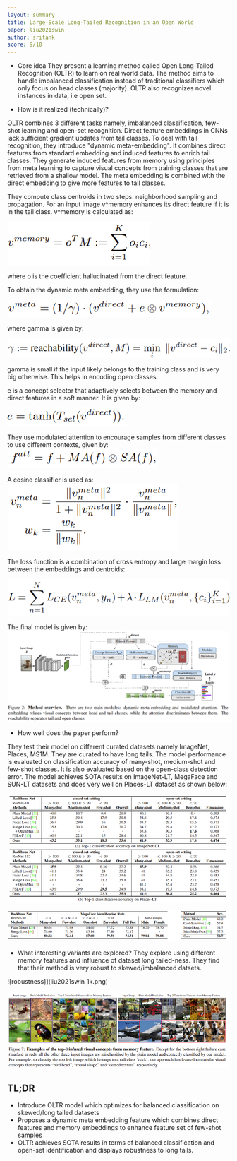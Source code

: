 ```yaml
---
layout: summary
title: Large-Scale Long-Tailed Recognition in an Open World
paper: liu2021swin
author: sritank
score: 9/10
---
```


* Core idea
They present a learning method called Open Long-Tailed Recognition (OLTR) to learn on real world data. The method aims to handle imbalanced classification instead of traditional classifiers which only focus on head classes (majority). OLTR also recognizes novel instances in data, i.e open set. 

* How is it realized (technically)?

OLTR combines 3 different tasks namely, imbalanced classification, few-shot learning and open-set recognition. Direct feature embeddings in CNNs lack sufficient gradient updates from tail classes. To deal with tail recognition, they introduce "dynamic meta-embedding". It combines direct features from standard embedding and induced features to enrich tail classes. They generate induced features from memory using principles from meta learning to capture visual concepts from training classes that are retrieved from a shallow model. The meta embedding is combined with the direct embedding to give more features to tail classes.

They compute class centroids in two steps: neighborhood sampling and propagation. For an input image v^memory enhances its direct feature if it is in the tail class. v^memory is calculated as:

![memory embedding](liu2021swin_1a.png)

where o is the coefficient hallucinated from the direct feature.

To obtain the dynamic meta embedding, they use the formulation:

![dynamic embedding](liu2021swin_1b.png)

where gamma is given by:

![gamma](liu2021swin_1c.png)

gamma is small if the input likely belongs to the training class and is very big otherwise. This helps in encoding open classes.

e is a concept selector that adaptively selects between the memory and direct features in a soft manner. It is given by:

![concept selector e](liu2021swin_1d.png)

They use modulated attention to encourage samples from different classes to use different contexts, given by:
![attention](liu2021swin_1e.png)

A cosine classifier is used as:
![cosine classifier](liu2021swin_1f.png)

The loss function is a combination of cross entropy and large margin loss between the embeddings and centroids:

![loss](liu2021swin_1g.png)

The final model is given by:
![OLTR model](liu2021swin_1h.png)




* How well does the paper perform?

They test their model on different curated datasets namely ImageNet, Places, MS1M. They are curated to have long tails. The model performance is evaluated on classification accuracy of many-shot, medium-shot and few-shot classes. It is also evaluated based on the open-class detection error.
The model achieves SOTA results on ImageNet-LT, MegaFace and SUN-LT datasets and does very well on Places-LT dataset as shown below:

![performance 1](liu2021swin_1i.png)

![performance 2](liu2021swin_1j.png)

* What interesting variants are explored?
They explore using different memory features and influence of dataset long tailed-ness. They find that their method is very robust to skewed/imbalanced datsets.

![robustness]](liu2021swin_1k.png)

![learnt meta feature](liu2021swin_1l.png)


## TL;DR
* Introduce OLTR model which optimizes for balanced classification on skewed/long tailed datasets
* Proposes a dynamic meta embedding feature which combines direct features and memory embeddings to enhance feature set of few-shot samples
* OLTR achieves SOTA results in terms of balanced classification and open-set identification and displays robustness to long tails.
